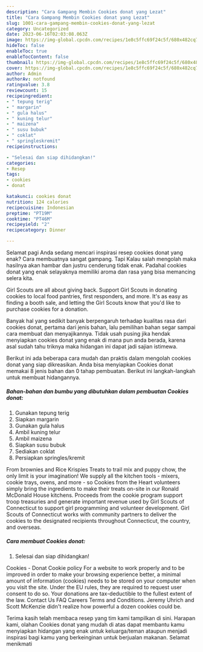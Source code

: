 ```yaml
---
description: "Cara Gampang Membin Cookies donat yang Lezat"
title: "Cara Gampang Membin Cookies donat yang Lezat"
slug: 1001-cara-gampang-membin-cookies-donat-yang-lezat
category: Uncategorized
date: 2023-06-16T02:03:08.063Z
image: https://img-global.cpcdn.com/recipes/1e8c5ffc69f24c5f/680x482cq70/cookies-donat-foto-resep-utama.jpg
hideToc: false
enableToc: true
enableTocContent: false
thumbnail: https://img-global.cpcdn.com/recipes/1e8c5ffc69f24c5f/680x482cq70/cookies-donat-foto-resep-utama.jpg
cover: https://img-global.cpcdn.com/recipes/1e8c5ffc69f24c5f/680x482cq70/cookies-donat-foto-resep-utama.jpg
author: Admin
authorAv: notfound
ratingvalue: 3.8
reviewcount: 15
recipeingredient:
- " tepung terig"
- " margarin"
- " gula halus"
- " kuning telur"
- " maizena"
- " susu bubuk"
- " coklat"
- " springleskremit"
recipeinstructions:

- "Selesai dan siap dihidangkan!"
categories:
- Resep
tags:
- cookies
- donat

katakunci: cookies donat 
nutrition: 124 calories
recipecuisine: Indonesian
preptime: "PT19M"
cooktime: "PT46M"
recipeyield: "2"
recipecategory: Dinner

---
```



Selamat pagi Anda sedang mencari inspirasi resep cookies donat yang enak? Cara membuatnya sangat gampang. Tapi Kalau salah mengolah maka hasilnya akan hambar dan justru cenderung tidak enak. Padahal cookies donat yang enak selayaknya memiliki aroma dan rasa yang bisa memancing selera kita.


Girl Scouts are all about giving back. Support Girl Scouts in donating cookies to local food pantries, first responders, and more. It&#39;s as easy as finding a booth sale, and letting the Girl Scouts know that you&#39;d like to purchase cookies for a donation.

Banyak hal yang sedikit banyak berpengaruh terhadap kualitas rasa dari cookies donat, pertama dari jenis bahan, lalu pemilihan bahan segar sampai cara membuat dan menyajikannya. Tidak usah pusing jika hendak menyiapkan cookies donat yang enak di mana pun anda berada, karena asal sudah tahu triknya maka hidangan ini dapat jadi sajian istimewa.


Berikut ini ada beberapa cara mudah dan praktis dalam mengolah cookies donat yang siap dikreasikan. Anda bisa menyiapkan Cookies donat memakai 8 jenis bahan dan 0 tahap pembuatan. Berikut ini langkah-langkah untuk membuat hidangannya.

<!--inarticleads1-->

##### Bahan-bahan dan bumbu yang dibutuhkan dalam pembuatan Cookies donat:

1. Gunakan  tepung terig
1. Siapkan  margarin
1. Gunakan  gula halus
1. Ambil  kuning telur
1. Ambil  maizena
1. Siapkan  susu bubuk
1. Sediakan  coklat
1. Persiapkan  springles/kremit


From brownies and Rice Krispies Treats to trail mix and puppy chow, the only limit is your imagination! We supply all the kitchen tools - mixers, cookie trays, ovens, and more - so Cookies from the Heart volunteers simply bring the ingredients to make their treats on-site in our Ronald McDonald House kitchens. Proceeds from the cookie program support troop treasuries and generate important revenue used by Girl Scouts of Connecticut to support girl programming and volunteer development. Girl Scouts of Connecticut works with community partners to deliver the cookies to the designated recipients throughout Connecticut, the country, and overseas. 

<!--inarticleads2-->

##### Cara membuat Cookies donat:


1. Selesai dan siap dihidangkan!

Cookies - Donat Cookie policy For a website to work properly and to be improved in order to make your browsing experience better, a minimal amount of information (cookies) needs to be stored on your computer when you visit the site. Under the EU rules, they are required to request user consent to do so. Your donations are tax-deductible to the fullest extent of the law. Contact Us FAQ Careers Terms and Conditions. Jeremy Uhrich and Scott McKenzie didn&#39;t realize how powerful a dozen cookies could be. 

Terima kasih telah membaca resep yang tim kami tampilkan di sini. Harapan kami, olahan Cookies donat yang mudah di atas dapat membantu kamu menyiapkan hidangan yang enak untuk keluarga/teman ataupun menjadi inspirasi bagi kamu yang berkeinginan untuk berjualan makanan. Selamat menikmati
